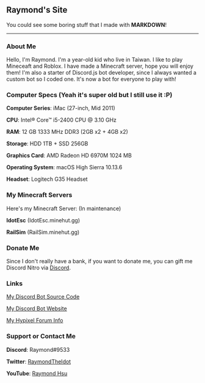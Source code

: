 ## Raymond's Site

You could see some boring stuff that I made with **MARKDOWN**!

<link rel="shortcut icon" type="image/ico" href="/favicon.ico">

---

### About Me

Hello, I'm Raymond. I'm a <script>
        document.write(
          Math.floor(((new Date() - new Date("2006-12-27")) / 1000 / 60 / 60 / 24 / 365))
        );
</script> year-old kid who live in Taiwan. I like to play Mineceaft and Roblox. I have made a Minecraft server, hope you will enjoy them! I'm also a starter of Discord.js bot developer, since I always wanted a custom bot so I coded one. It's now a bot for everyone to play with!

### Computer Specs (Yeah it's super old but I still use it :P)

**Computer Series**: iMac (27-inch, Mid 2011)

**CPU**: Intel® Core™ i5-2400 CPU @ 3.10 GHz

**RAM**: 12 GB 1333 MHz DDR3 (2GB x2 + 4GB x2)

**Storage**: HDD 1TB + SSD 256GB

**Graphics Card**: AMD Radeon HD 6970M 1024 MB

**Operating System**: macOS High Sierra 10.13.6

**Headset**: Logitech G35 Headset

### My Minecraft Servers

Here's my Minecraft Server: (In maintenance)

**IdotEsc** (IdotEsc.minehut.gg)

**RailSim** (RailSim.minehut.gg)

### Donate Me

Since I don't really have a bank, if you want to donate me, you can gift me Discord Nitro via [Discord](https://discordapp.com).

### Links

[My Discord Bot Source Code](https://github.com/hackerman14)

[My Discord Bot Website](https://hackerman14.tk)

[My Hypixel Forum Info](https://hypixel.net/members/dnomyaR.1811695)

### Support or Contact Me

**Discord**: Raymond#9533

**Twitter**: [RaymondTheIdot](https://twitter.com/RaymondTheOof)

**YouTube**: [Raymond Hsu](https://youtube.com/RaymondHsu)
